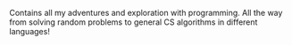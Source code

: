 Contains all my adventures and exploration with programming. All the way from solving random problems to general CS algorithms in different languages!
